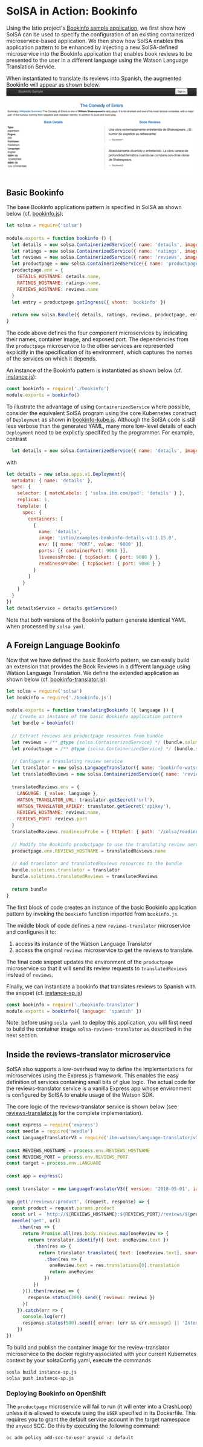 <!--
#
# Copyright 2019 IBM Corporation
#
# Licensed under the Apache License, Version 2.0 (the "License");
# you may not use this file except in compliance with the License.
# You may obtain a copy of the License at
#
#     http://www.apache.org/licenses/LICENSE-2.0
#
# Unless required by applicable law or agreed to in writing, software
# distributed under the License is distributed on an "AS IS" BASIS,
# WITHOUT WARRANTIES OR CONDITIONS OF ANY KIND, either express or implied.
# See the License for the specific language governing permissions and
# limitations under the License.
-->

# SolSA in Action: Bookinfo

Using the Istio project's [Bookinfo sample application](https://istio.io/docs/examples/bookinfo/),
we first show how SolSA can be used to specify the configuration
of an existing containerized microservice-based application.  We then
show how SolSA enables this application pattern to be enhanced by
injecting a new SolSA-defined microservice into the Bookinfo application that
enables book reviews to be presented to the user in a different
language using the Watson Language Translation Service.

When instantiated to translate its reviews into Spanish, the augmented
Bookinfo will appear as shown below.
![Bookinfo Screenshot](figures/SpanishBookinfo.png)

## Basic Bookinfo

The base Bookinfo applications pattern is specified in SolSA as shown
below (cf. [bookinfo.js](bookinfo.js)):
```javascript
let solsa = require('solsa')

module.exports = function bookinfo () {
  let details = new solsa.ContainerizedService({ name: 'details', image: 'istio/examples-bookinfo-details-v1:1.15.0', port: 9080 })
  let ratings = new solsa.ContainerizedService({ name: 'ratings', image: 'istio/examples-bookinfo-ratings-v1:1.15.0', port: 9080 })
  let reviews = new solsa.ContainerizedService({ name: 'reviews', image: 'istio/examples-bookinfo-reviews-v1:1.15.0', port: 9080 })
  let productpage = new solsa.ContainerizedService({ name: 'productpage', image: 'istio/examples-bookinfo-productpage-v1:1.15.0', port: 9080 })
  productpage.env = {
    DETAILS_HOSTNAME: details.name,
    RATINGS_HOSTNAME: ratings.name,
    REVIEWS_HOSTNAME: reviews.name
  }
  let entry = productpage.getIngress({ vhost: 'bookinfo' })

  return new solsa.Bundle({ details, ratings, reviews, productpage, entry })
}
```
The code above defines the four component microservices by
indicating their names, container image, and exposed port.
The dependencies from the `productpage` microservice to
the other services are represented explicitly in the specification of
its environment, which captures the names of the services on which
it depends.

An instance of the Bookinfo pattern is instantiated as shown below (cf. [instance.js](instance.js)):
```javascript
const bookinfo = require('./bookinfo')
module.exports = bookinfo()
```

To illustrate the advantage of using `ContainerizedService` where possible, consider
the equivalent SolSA program using the core Kubernetes construct
of `Deployment` as shown in [bookinfo-kube.js](bookinfo-kube.js). Although the SolSA code
is still less verbose than the generated YAML, many more low-level details of each `Deployment`
need to be explictly specififed by the programmer. For example, contrast
```javascript
  let details = new solsa.ContainerizedService({ name: 'details', image: 'istio/examples-bookinfo-details-v1:1.15.0', port: 9080 })
```
with
```javascript
let details = new solsa.apps.v1.Deployment({
  metadata: { name: 'details' },
  spec: {
    selector: { matchLabels: { 'solsa.ibm.com/pod': 'details' } },
    replicas: 1,
    template: {
      spec: {
        containers: [
          {
            name: 'details',
            image: 'istio/examples-bookinfo-details-v1:1.15.0',
            env: [{ name: 'PORT', value: '9080' }],
            ports: [{ containerPort: 9080 }],
            livenessProbe: { tcpSocket: { port: 9080 } },
            readinessProbe: { tcpSocket: { port: 9080 } }
          }
        ]
      }
    }
  }
})
let detailsService = details.getService()
```


Note that both versions of the Bookinfo pattern
generate identical YAML when processed by `solsa yaml`.

## A Foreign Language Bookinfo

Now that we have defined the basic Bookinfo pattern, we can easily
build an extension that provides the Book Reviews in a different
language using Watson Language Translation. We define the extended
application as shown below (cf. [bookinfo-translator.js](bookinfo-translator.js)):
```javascript
let solsa = require('solsa')
let bookinfo = require('./bookinfo.js')

module.exports = function translatingBookinfo ({ language }) {
  // Create an instance of the basic Bookinfo application pattern
  let bundle = bookinfo()

  // Extract reviews and productpage resources from bundle
  let reviews = /** @type {solsa.ContainerizedService} */ (bundle.solutions.reviews)
  let productpage = /** @type {solsa.ContainerizedService} */ (bundle.solutions.productpage)

  // Configure a translating review service
  let translator = new solsa.LanguageTranslator({ name: 'bookinfo-watson-translator' })
  let translatedReviews = new solsa.ContainerizedService({ name: 'reviews-translator', image: 'solsa-reviews-translator', build: __dirname, main: 'reviews-translator.js', port: 9080 })

  translatedReviews.env = {
    LANGUAGE: { value: language },
    WATSON_TRANSLATOR_URL: translator.getSecret('url'),
    WATSON_TRANSLATOR_APIKEY: translator.getSecret('apikey'),
    REVIEWS_HOSTNAME: reviews.name,
    REVIEWS_PORT: reviews.port
  }
  translatedReviews.readinessProbe = { httpGet: { path: '/solsa/readinessProbe', port: translatedReviews.port } }

  // Modify the Bookinfo productpage to use the translating review service
  productpage.env.REVIEWS_HOSTNAME = translatedReviews.name

  // Add translator and translatedReviews resources to the bundle
  bundle.solutions.translator = translator
  bundle.solutions.translatedReviews = translatedReviews

  return bundle
}
```
The first block of code creates an instance of the basic Bookinfo
application pattern by invoking the `bookinfo` function imported from `bookinfo.js`.

The middle block of code defines a new `reviews-translator`
microservice and configures it to:
1. access its instance of the Watson Language Translator
2. access the original `reviews` microservice to get the reviews
to translate.

The final code snippet updates the environment of the `productpage`
microservice so that it will send its review requests to `translatedReviews`
instead of `reviews`.

Finally, we can instantiate a bookinfo that translates reviews to
Spanish with the snippet (cf. [instance-sp.js](instance-sp.js))
```javascript
const bookinfo = require('./bookinfo-translator')
module.exports = bookinfo({ language: 'spanish' })
```

Note: before using `sosla yaml` to deploy this application, you will first need to build
the container image `solsa-reviews-translator` as described in the next section.

## Inside the reviews-translator microservice

SolSA also supports a low-overhead way to define the implementations for
microservices using the Express.js framework. This enables the
easy definition of services containing small bits of glue logic. The
actual code for the reviews-translator service is a vanilla Express app
whose environment is configured by SolSA to enable usage of the Watson SDK.

The core logic of the reviews-translator service is shown below (see
[reviews-translator.js](reviews-translator.js) for the complete implementation).
```javascript
const express = require('express')
const needle = require('needle')
const LanguageTranslatorV3 = require('ibm-watson/language-translator/v3')

const REVIEWS_HOSTNAME = process.env.REVIEWS_HOSTNAME
const REVIEWS_PORT = process.env.REVIEWS_PORT
const target = process.env.LANGUAGE

const app = express()

const translator = new LanguageTranslatorV3({ version: '2018-05-01', iam_apikey: process.env.WATSON_TRANSLATOR_APIKEY, url: process.env.WATSON_TRANSLATOR_URL })

app.get('/reviews/:product', (request, response) => {
  const product = request.params.product
  const url = `http://${REVIEWS_HOSTNAME}:${REVIEWS_PORT}/reviews/${product}`
  needle('get', url)
    .then(res => {
      return Promise.all(res.body.reviews.map(oneReview => {
        return translator.identify({ text: oneReview.text })
          .then(res => {
            return translator.translate({ text: [oneReview.text], source: res.languages[0].language, target })
              .then(res => {
                oneReview.text = res.translations[0].translation
                return oneReview
              })
          })
      })).then(reviews => {
        response.status(200).send({ reviews: reviews })
      })
    }).catch(err => {
      console.log(err)
      response.status(500).send({ error: (err && err.message) || 'Internal error' })
    })
})
```

To build and publish the container image for the review-translator microservice
to the docker registry associated with your current Kubernetes context by your solsaConfig.yaml,
execute the commands
```shell
sosla build instance-sp.js
solsa push instance-sp.js
```

### Deploying Bookinfo on OpenShift

The `productpage` microservice will fail to run (it will enter into a
CrashLoop) unless it is allowed to execute using the `USER` specified
in its Dockerfile.  This requires you to grant the default service
account in the target namespace the `anyuid` SCC. Do this by executing
the following command:
```shell
oc adm policy add-scc-to-user anyuid -z default
```

